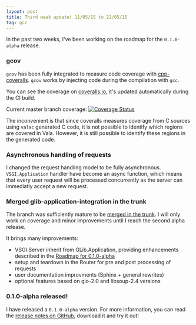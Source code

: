 ```yaml
---
layout: post
title: Third week update! 11/05/15 to 22/05/15
tag: gcc
---
```


In the past two weeks, I've been working on the roadmap for the `0.1.0-alpha`
release.

### gcov

`gcov` has been fully integrated to measure code coverage with
[cpp-coveralls](https://github.com/eddyxu/cpp-coveralls). `gcov` works by
injecting code during the compilation with `gcc`.

You can see the coverage on [coveralls.io](https://coveralls.io/r/valum-framework/valum),
it's updated automatically during the CI build.

Current master branch coverage: [![Coverage Status](https://coveralls.io/repos/valum-framework/valum/badge.svg?branch=master)](https://coveralls.io/r/valum-framework/valum?branch=master)

The inconvenient is that since coveralls measures coverage from C sources using
`valac` generated C code, it is not possible to identify which regions are
covered in Vala. However, it is still possible to identify these regions in the
generated code.

### Asynchronous handling of requests

I changed the request handling model to be fully asynchronous.
`VSGI.Application` handler have become an async function, which means that
every user request will be processed concurrently as the server can immediatly
accept a new request.

### Merged glib-application-integration in the trunk

The branch was sufficiently mature to be [merged in the trunk](https://github.com/valum-framework/valum/pull/65).
I will only work on coverage and minor improvements until I reach the second
alpha release.

It brings many improvements:

 - VSGI.Server inherit from GLib.Application, providing enhancements described in
   the [Roadmap for 0.1.0-alpha](roadmap)
 - setup and teardown in the Router for pre and post processing of requests
 - user documentation improvments (Sphinx + general rewrites)
 - optional features based on gio-2.0 and libsoup-2.4 versions

### 0.1.0-alpha released!

I have released a `0.1.0-alpha` version. For more information, you can read the
[release notes on GitHub](https://github.com/valum-framework/valum/releases/tag/v0.1.0-alpha),
download it and try it out!

